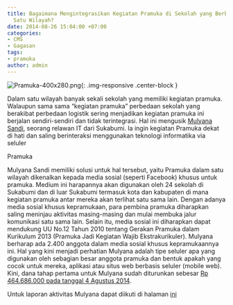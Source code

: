 ```yaml
---
title: Bagaimana Mengintegrasikan Kegiatan Pramuka di Sekolah yang Berbeda-beda dalam
  Satu Wilayah?
date: 2014-08-26 15:04:00 +07:00
categories:
- CMS
- Gagasan
tags:
- pramuka
author: admin
---
```


![Pramuka-400x280.png](/uploads/Pramuka-400x280.png){: .img-responsive .center-block }

Dalam satu wilayah banyak sekali sekolah yang memiliki kegiatan pramuka. Walaupun sama sama “kegiatan pramuka” perbedaan sekolah yang berakibat perbedaan logistik sering menjadikan kegiatan pramuka ini berjalan sendiri-sendiri dan tidak terintegrasi. Hal ini mengusik [Mulyana Sandi](http://ciptamedia.org/mulyana-sandi/), seorang relawan IT dari Sukabumi. Ia ingin kegiatan Pramuka dekat di hati dan saling berinteraksi menggunakan teknologi informatika via seluler

Pramuka

Mulyana Sandi memiliki solusi untuk hal tersebut, yaitu Pramuka dalam satu wilayah dikenalkan kepada media sosial (seperti Facebook) khusus untuk pramuka. Medium ini harapannya akan digunakan oleh 24 sekolah di Sukabumi dan di luar Sukabumi termasuk kota dan kabupaten di mana kegiatan pramuka antar mereka akan terlihat satu sama lain. Dengan adanya media sosial khusus kepramukaan, para pembina pramuka diharapkan saling meninjau aktivitas masing-masing dan mulai membuka jalur komunikasi satu sama lain. Selain itu, media sosial ini diharapkan dapat mendukung UU No.12 Tahun 2010 tentang Gerakan Pramuka dalam Kurikulum 2013 (Pramuka Jadi Kegiatan Wajib Ekstrakurikuler). Mulyana berharap ada 2.400 anggota dalam media sosial khusus kepramukaannya ini. Hal yang kini menjadi perhatian Mulyana adalah tipe seluler apa yang digunakan oleh sebagian besar anggota pramuka dan bentuk apakah yang cocok untuk mereka, aplikasi atau situs web berbasis seluler (mobile web). Kini, dana tahap pertama untuk Mulyana sudah diturunkan sebesar [Rp 464.686.000 pada tanggal 4 Agustus 2014](http://ciptamedia.org/wiki/Tabel_Penerima_Hibah_Cipta_Media_Seluler).

Untuk laporan aktivitas Mulyana dapat diikuti di halaman [ini](http://ciptamedia.org/wiki/Sistem_Informasi_Integrasi_Kepramukaan_Berbasis_Mobile_dan_Android/Laporan_Aktivitas)
